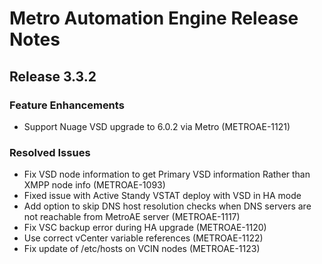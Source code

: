 # Metro Automation Engine Release Notes

## Release 3.3.2

### Feature Enhancements
* Support Nuage VSD upgrade to 6.0.2 via Metro (METROAE-1121)

### Resolved Issues
* Fix VSD node information to get Primary VSD information Rather than XMPP node info (METROAE-1093)
* Fixed issue with Active Standy VSTAT deploy with VSD in HA mode
* Add option to skip DNS host resolution checks when DNS servers are not reachable from MetroAE server (METROAE-1117)
* Fix VSC backup error during HA upgrade (METROAE-1120)
* Use correct vCenter variable references (METROAE-1122)
* Fix update of /etc/hosts on VCIN nodes (METROAE-1123)

